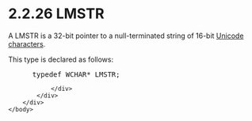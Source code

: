 <html dir="LTR" xmlns:mshelp="http://msdn.microsoft.com/mshelp" xmlns:ddue="http://ddue.schemas.microsoft.com/authoring/2003/5" xmlns:xlink="http://www.w3.org/1999/xlink" xmlns:tool="http://www.microsoft.com/tooltip">
    <head>
        <meta http-equiv="Content-Type" content="text/html; CHARSET=utf-8"></meta>
        <meta name="save" content="history"></meta>
        <title>2.2.26 LMSTR</title>
        <xml>
            <mshelp:toctitle title="2.2.26 LMSTR"></mshelp:toctitle>
            <mshelp:rltitle title="[MS-DTYP]: LMSTR"></mshelp:rltitle>
            <mshelp:keyword index="A" term="783140f9-5cb9-499e-a7a7-722214b27733"></mshelp:keyword>
            <mshelp:attr name="DCSext.ContentType" value="open specification"></mshelp:attr>
            <mshelp:attr name="AssetID" value="783140f9-5cb9-499e-a7a7-722214b27733"></mshelp:attr>
            <mshelp:attr name="TopicType" value="kbRef"></mshelp:attr>
            <mshelp:attr name="DCSext.Title" value="[MS-DTYP]: LMSTR" />
        </xml>
    </head>
    <body>
        <div id="header">
            <h1 class="heading">2.2.26 LMSTR</h1>
        </div>
        <div id="mainSection">
            <div id="mainBody">
                <div id="allHistory" class="saveHistory"></div>
                <div id="sectionSection0" class="section" name="collapseableSection">
                    

<p>A LMSTR is a 32-bit pointer to a null-terminated string of
16-bit <a href="a66edeb1-52a0-4d64-a93b-2f5c833d7d92.md#gt_fd33af2e-e1ce-4f8e-a706-f9fb8123f9b0">Unicode characters</a>.</p>

<p>This type is declared as follows:</p>

<dl>
<dd>
<div><pre> typedef WCHAR* LMSTR;
</pre></div>
</dd></dl>


                </div>
            </div>
        </div>
    </body>
</html>